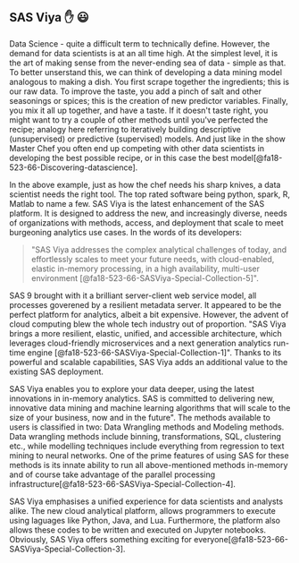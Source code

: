 ## SAS Viya  :hand:  :smiley: 

Data Science - quite  a difficult term to technically define. However, the demand for data scientists is at an all time high. At the simplest level, it is the art of making sense from the never-ending sea of data - simple as that. To better unserstand this, we can think of developing a data mining model analogous to making a dish. You first scrape together the ingredients; this is our raw data. To improve the taste, you add a pinch of salt and other seasonings or spices; this is the creation of new predictor variables. Finally, you mix it all up together, and have  a taste. If it doesn't taste right, you might want to try a couple of other methods until you've perfected the recipe; analogy here referring to iteratively building descriptive (unsupervised) or predictive (supervised) models. And just like in the show Master Chef you often end up competing with other data scientists in developing the best possible recipe, or in this case the best model[@fa18-523-66-Discovering-datascience].


In the above example, just as how the chef needs his sharp knives, a data scientist needs the right tool. The top rated software being python, spark, R, Matlab to name a few. SAS Viya is the latest enhancement of the SAS platform. It is designed to address the new, and increasingly diverse, needs of organizations with methods, access, and deployment that scale to meet burgeoning analytics use cases. In the words of its developers:
>"SAS Viya addresses the complex analytical challenges of today, and effortlessly scales to meet your future needs, with cloud-enabled, elastic in-memory processing, in a high availability, multi-user environment [@fa18-523-66-SASViya-Special-Collection-5]".


SAS 9 brought with it a brilliant server-client web service model, all processes goverened by a resilient metadata server. It appeared to be the perfect platform for analytics, albeit a bit expensive. However, the advent of cloud computing blew the whole tech industry out of proportion. "SAS Viya brings a more resilient, elastic, unified, and accessible architecture, which leverages cloud-friendly microservices and a next generation analytics run-time engine [@fa18-523-66-SASViya-Special-Collection-1]". Thanks to its powerful and scalable capabilities, SAS Viya adds an additional value to the existing SAS deployment.


SAS Viya enables you to explore your data deeper, using the latest innovations in in-memory analytics. SAS is committed to delivering new, innovative data mining and machine learning algorithms that will scale to the size of your business, now and in the future". The methods available to users is classified in two: Data Wrangling methods and Modeling methods. Data wrangling methods include binning, transformations, SQL, clustering etc., while modelling techniques include everything from regression to text mining to neural networks. One of the prime features of using SAS for these methods is its innate ability to run all above-mentioned methods in-memory and of course take advantage of the parallel processing infrastructure[@fa18-523-66-SASViya-Special-Collection-4].


SAS Viya emphasises a unified experience for data scientists and analysts alike. The new cloud analytical platform, allows programmers to execute using laguages like Python, Java, and Lua. Furthermore, the platform also allows these codes to be written and executed on Jupyter notebooks. Obviously, SAS Viya offers something exciting for everyone[@fa18-523-66-SASViya-Special-Collection-3]. 
